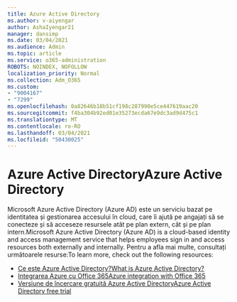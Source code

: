 ```yaml
---
title: Azure Active Directory
ms.author: v-aiyengar
author: AshaIyengar21
manager: dansimp
ms.date: 03/04/2021
ms.audience: Admin
ms.topic: article
ms.service: o365-administration
ROBOTS: NOINDEX, NOFOLLOW
localization_priority: Normal
ms.collection: Adm_O365
ms.custom:
- "9004167"
- "7299"
ms.openlocfilehash: 0a82646b18b51cf198c287990e5ce447619aac20
ms.sourcegitcommit: f4ba304b92ed01e35273ecda67e9dc3ad9d475c1
ms.translationtype: MT
ms.contentlocale: ro-RO
ms.lasthandoff: 03/04/2021
ms.locfileid: "50430025"
---
```

# <a name="azure-active-directory"></a><span data-ttu-id="e53b9-102">Azure Active Directory</span><span class="sxs-lookup"><span data-stu-id="e53b9-102">Azure Active Directory</span></span>

<span data-ttu-id="e53b9-103">Microsoft Azure Active Directory (Azure AD) este un serviciu bazat pe identitatea și gestionarea accesului în cloud, care îi ajută pe angajați să se conecteze și să acceseze resursele atât pe plan extern, cât și pe plan intern.</span><span class="sxs-lookup"><span data-stu-id="e53b9-103">Microsoft Azure Active Directory (Azure AD) is a cloud-based identity and access management service that helps employees sign in and access resources both externally and internally.</span></span> <span data-ttu-id="e53b9-104">Pentru a afla mai multe, consultați următoarele resurse:</span><span class="sxs-lookup"><span data-stu-id="e53b9-104">To learn more, check out the following resources:</span></span>

- [<span data-ttu-id="e53b9-105">Ce este Azure Active Directory?</span><span class="sxs-lookup"><span data-stu-id="e53b9-105">What is Azure Active Directory?</span></span>](https://go.microsoft.com/fwlink/?linkid=2081145)
- [<span data-ttu-id="e53b9-106">Integrarea Azure cu Office 365</span><span class="sxs-lookup"><span data-stu-id="e53b9-106">Azure integration with Office 365</span></span>](https://go.microsoft.com/fwlink/?linkid=2081218)
- [<span data-ttu-id="e53b9-107">Versiune de încercare gratuită Azure Active Directory</span><span class="sxs-lookup"><span data-stu-id="e53b9-107">Azure Active Directory free trial</span></span>](https://go.microsoft.com/fwlink/?linkid=2081144)
